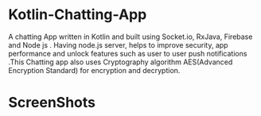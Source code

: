 # Kotlin-Chatting-App
A chatting App written in Kotlin and  built using Socket.io, RxJava, Firebase and Node js . Having node.js server, helps to improve security, app performance and unlock features such as user to user push notifications .This Chatting app also uses Cryptography algorithm  AES(Advanced Encryption Standard) for encryption and decryption.
<h1>ScreenShots</h1>

